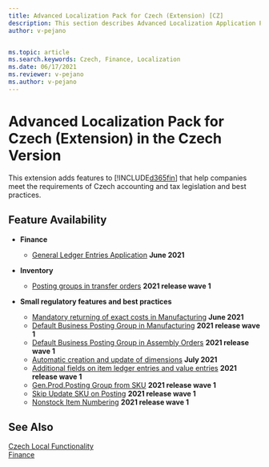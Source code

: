 ```yaml
---
title: Advanced Localization Pack for Czech (Extension) [CZ]
description: This section describes Advanced Localization Application Pack for Czech extension functionality.
author: v-pejano


ms.topic: article
ms.search.keywords: Czech, Finance, Localization
ms.date: 06/17/2021
ms.reviewer: v-pejano
ms.author: v-pejano
---
```


# Advanced Localization Pack for Czech (Extension) in the Czech Version

This extension adds features to [!INCLUDE[d365fin](../../includes/d365fin_md.md)] that help companies meet the requirements of Czech accounting and tax legislation and best practices.

## Feature Availability

- **Finance**
  - [General Ledger Entries Application](general-ledger-entries-application.md) **June 2021**

- **Inventory**
  - [Posting groups in transfer orders](how-to-use-posting-groups-in-transfer-orders.md) **2021 release wave 1**

- **Small regulatory features and best practices**
  - [Mandatory returning of exact costs in Manufacturing](how-to-setup-mandatory-return-exact-costs-manufacturing.md) **June 2021**
  - [Default Business Posting Group in Manufacturing](how-to-setup-default-bus-post-group-manufacturing.md) **2021 release wave 1**
  - [Default Business Posting Group in Assembly Orders](how-to-setup-default-bus-post-group-assembly-orders.md) **2021 release wave 1**
  - [Automatic creation and update of dimensions](how-to-setup-automatic-creation-and-update-dimensions.md) **July 2021**
  - [Additional fields on item ledger entries and value entries](how-to-use-add-fields-item-entries.md) **2021 release wave 1**
  - [Gen.Prod.Posting Group from SKU](how-to-setup-gen-prod-posting-group-from-sku.md) **2021 release wave 1**
  - [Skip Update SKU on Posting](how-to-setup-skip-update-sku-on-posting.md) **2021 release wave 1**
  - [Nonstock Item Numbering](how-to-setup-nonstock-item-numbering.md) **2021 release wave 1**

## See Also

[Czech Local Functionality](czech-local-functionality.md)  
[Finance](../../finance.md)  
